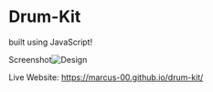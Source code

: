 # Drum-Kit

built using JavaScript!

Screenshot![Design](https://user-images.githubusercontent.com/104015866/208095347-dbdf93bc-803e-44c9-9738-f4c2ff0a2922.png)

Live Website: https://marcus-00.github.io/drum-kit/

